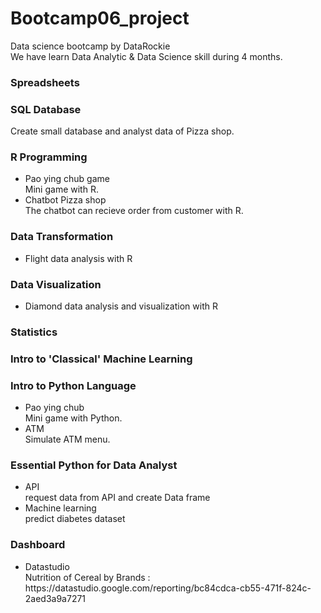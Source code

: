 # Bootcamp06_project
Data science bootcamp by DataRockie <br>
We have learn Data Analytic & Data Science skill during 4 months.


<h3> Spreadsheets </h3>

<h3> SQL Database </h3>
    Create small database and analyst data of Pizza shop.
    
<h3> R Programming </h3>
  <ul>
    <li>
      Pao ying chub game
    </li>
      Mini game with R. 
    <li>
      Chatbot Pizza shop
    </li>
      The chatbot can recieve order from customer with R.
  </ul>
  
<h3> Data Transformation </h3>
    <ul> 
        <li>
        Flight data analysis with R
        </li>
    </ul>

<h3> Data Visualization </h3>
    <ul>
        <li>
        Diamond data analysis and visualization with R
        </li>
    </ul>

<h3> Statistics </h3>
<h3> Intro to 'Classical' Machine Learning </h3>
<h3> Intro to Python Language </h3>
    <ul>
        <li>
        Pao ying chub
        </li>
        Mini game with Python.
        <li>
        ATM
        </li>
        Simulate ATM menu.
    </ul>
<h3> Essential Python for Data Analyst </h3>
    <ul>
        <li>
        API
        </li>
        request data from API and create Data frame
        <li>
        Machine learning
        </li>
        predict diabetes dataset
    </ul>
<h3> Dashboard </h3>
    <ul>
        <li>
        Datastudio
        </li>
        Nutrition of Cereal by Brands : https://datastudio.google.com/reporting/bc84cdca-cb55-471f-824c-2aed3a9a7271
    </ul>


